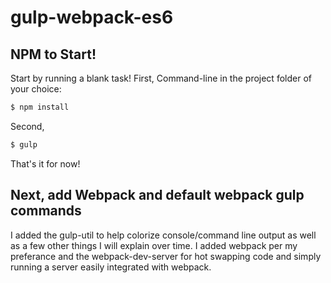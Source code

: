 # gulp-webpack-es6

## NPM to Start!

Start by running a blank task!
First, Command-line in the project folder of your choice:
```sh
$ npm install
```

Second,
```sh
$ gulp
```

That's it for now!


## Next, add Webpack and default webpack gulp commands

I added the gulp-util to help colorize console/command line output as well as a few other things I will explain over time.
I added webpack per my preferance and the webpack-dev-server for hot swapping code and simply running a server easily integrated with webpack.